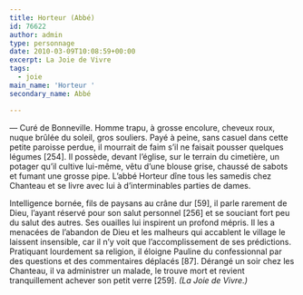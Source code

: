 ```yaml
---
title: Horteur (Abbé)
id: 76622
author: admin
type: personnage
date: 2010-03-09T10:08:59+00:00
excerpt: La Joie de Vivre
tags:
  - joie
main_name: 'Horteur '
secondary_name: Abbé

---
```

— Curé de Bonneville. Homme trapu, à grosse encolure, cheveux roux, nuque brûlée du soleil, gros souliers. Payé à peine, sans casuel dans cette petite paroisse perdue, il mourrait de faim s&rsquo;il ne faisait pousser quelques légumes [254]. Il possède, devant l&rsquo;église, sur le terrain du cimetière, un potager qu&rsquo;il cultive lui-même, vêtu d&rsquo;une blouse grise, chaussé de sabots et fumant une grosse pipe. L&rsquo;abbé Horteur dîne tous les samedis chez Chanteau et se livre avec lui à d&rsquo;interminables parties de dames.

Intelligence bornée, fils de paysans au crâne dur [59], il parle rarement de Dieu, l&rsquo;ayant réservé pour son salut personnel [256] et se souciant fort peu du salut des autres. Ses ouailles lui inspirent un profond mépris. Il les a menacées de l&rsquo;abandon de Dieu et les malheurs qui accablent le village le laissent insensible, car il n&rsquo;y voit que l&rsquo;accomplissement de ses prédictions. Pratiquant lourdement sa religion, il éloigne Pauline du confessionnal par des questions et des commentaires déplacés [87]. Dérangé un soir chez les Chanteau, il va administrer un malade, le trouve mort et revient tranquillement achever son petit verre [259]. _(La Joie de Vivre.)_